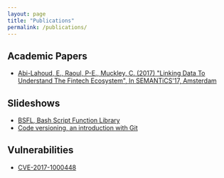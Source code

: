 ```yaml
---
layout: page
title: "Publications"
permalink: /publications/
---
```

## Academic Papers

* [Abi-Lahoud, E., Raoul, P-E., Muckley, C. (2017) "Linking Data To Understand The Fintech Ecosystem", In SEMANTiCS'17, Amsterdam][semantics-2017-demo-paper]

## Slideshows

* [BSFL, Bash Script Function Library][bsfl-slideshow]
* [Code versioning, an introduction with Git][git-slideshow]

## Vulnerabilities

* [CVE-2017-1000448][CVE-2017-1000448]

 [bsfl-slideshow]: http://skyplabs.github.io/bsfl-slideshow/
 [CVE-2017-1000448]: https://nvd.nist.gov/vuln/detail/CVE-2017-1000448
 [git-slideshow]: http://skyplabs.github.io/git-slideshow/
 [semantics-2017-demo-paper]: http://ceur-ws.org/Vol-2044/paper18/
